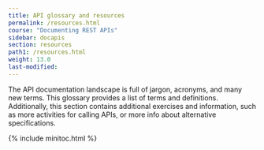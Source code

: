 ```yaml
---
title: API glossary and resources
permalink: /resources.html
course: "Documenting REST APIs"
sidebar: docapis
section: resources
path1: /resources.html
weight: 13.0
last-modified: 
---
```


The API documentation landscape is full of jargon, acronyms, and many new terms. This glossary provides a list of terms and definitions. Additionally, this section contains additional exercises and information, such as more activities for calling APIs, or more info about alternative specifications.

{% include minitoc.html %}
